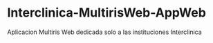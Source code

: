 # Interclinica-MultirisWeb-AppWeb
Aplicacion Multiris Web dedicada solo a las instituciones Interclinica
